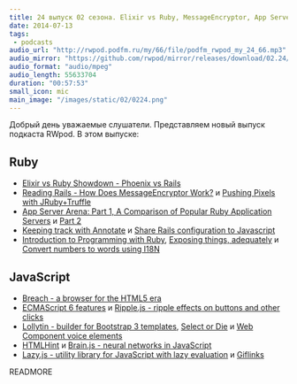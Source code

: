 ```yaml
---
title: 24 выпуск 02 сезона. Elixir vs Ruby, MessageEncryptor, App Server Arena, Breach, Ripple.js, Lollytin, Brain.js, Giflinks и прочее
date: 2014-07-13
tags:
 - podcasts
audio_url: "http://rwpod.podfm.ru/my/66/file/podfm_rwpod_my_24_66.mp3"
audio_mirror: "https://github.com/rwpod/mirror/releases/download/02.24/0224.mp3"
audio_format: "audio/mpeg"
audio_length: 55633704
duration: "00:57:53"
small_icon: mic
main_image: "/images/static/02/0224.png"
---
```


Добрый день уважаемые слушатели. Представляем новый выпуск подкаста RWpod. В этом выпуске:

## Ruby

 - [Elixir vs Ruby Showdown - Phoenix vs Rails](http://www.littlelines.com/blog/2014/07/08/elixir-vs-ruby-showdown-phoenix-vs-rails/)
 - [Reading Rails - How Does MessageEncryptor Work?](http://monkeyandcrow.com/blog/reading_rails_how_does_message_encryptor_work/) и [Pushing Pixels with JRuby+Truffle](http://www.chrisseaton.com/rubytruffle/pushing-pixels/)
 - [App Server Arena: Part 1, A Comparison of Popular Ruby Application Servers](https://blog.engineyard.com/2014/ruby-app-server-arena-pt1) и [Part 2](https://blog.engineyard.com/2014/ruby-app-server-arena-pt2)
 - [Keeping track with Annotate](https://gorails.com/episodes/keeping-track-with-annotate) и [Share Rails configuration to Javascript](http://railsware.com/blog/2014/07/09/share-rails-configuration-to-javascript/)
 - [Introduction to Programming with Ruby](http://www.gotealeaf.com/books/ruby), [Exposing things, adequately](https://github.com/rwz/adequate_exposure) и [Convert numbers to words using I18N](https://github.com/kslazarev/numbers_and_words)

## JavaScript

 - [Breach - a browser for the HTML5 era](http://breach.cc/)
 - [ECMAScript 6 features](https://github.com/lukehoban/es6features/blob/master/README.md) и [Ripple.js - ripple effects on buttons and other clicks](http://holloway.github.io/ripple/)
 - [Lollytin - builder for Bootstrap 3 templates](http://lollyt.in/), [Select or Die](http://vst.mn/selectordie/) и [Web Component voice elements](http://zenorocha.github.io/voice-elements/)
 - [HTMLHint](http://htmlhint.com/) и [Brain.js - neural networks in JavaScript](https://github.com/harthur/brain)
 - [Lazy.js - utility library for JavaScript with lazy evaluation](http://danieltao.com/lazy.js/) и [Giflinks](http://tholman.com/giflinks/)

READMORE

